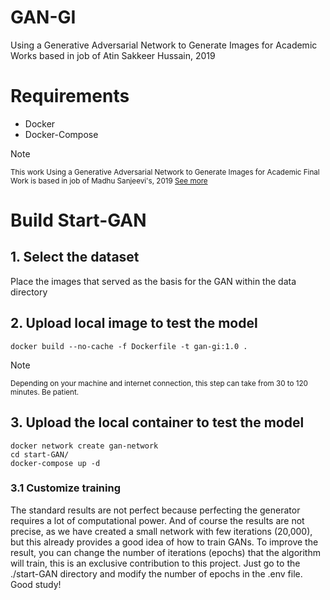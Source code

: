 # GAN-GI
Using a Generative Adversarial Network to Generate Images for Academic Works based in job of Atin Sakkeer Hussain, 2019

# Requirements
- Docker
- Docker-Compose

> [!NOTE]
> <sup> This work Using a Generative Adversarial Network to Generate Images for Academic Final Work is based in job of Madhu Sanjeevi's, 2019 [See more](https://github.com/crypto-code/GAN)</sup>

# Build Start-GAN 

## 1. Select the dataset

Place the images that served as the basis for the GAN within the data directory

## 2. Upload local image to test the model
```
docker build --no-cache -f Dockerfile -t gan-gi:1.0 .
```
> [!NOTE]
> <sup> Depending on your machine and internet connection, this step can take from 30 to 120 minutes. Be patient.</sup>

## 3. Upload the local container to test the model
```
docker network create gan-network
cd start-GAN/
docker-compose up -d
```
### 3.1 Customize training

The standard results are not perfect because perfecting the generator requires a lot of computational power. And of course the results are not precise, as we have created a small network with few iterations (20,000), but this already provides a good idea of how to train GANs. To improve the result, you can change the number of iterations (epochs) that the algorithm will train, this is an exclusive contribution to this project. Just go to the ./start-GAN directory and modify the number of epochs in the .env file.
Good study!
